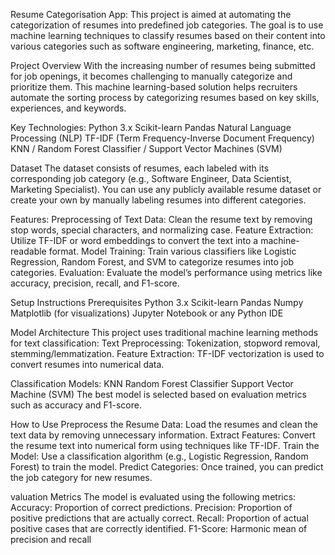 Resume Categorisation App: 
This project is aimed at automating the categorization of resumes into predefined job categories. 
The goal is to use machine learning techniques to classify resumes based on their content into various categories such as software engineering, marketing, finance, etc.

Project Overview
With the increasing number of resumes being submitted for job openings, it becomes challenging to manually categorize and prioritize them. 
This machine learning-based solution helps recruiters automate the sorting process by categorizing resumes based on key skills, experiences, and keywords.

Key Technologies:
Python 3.x
Scikit-learn
Pandas
Natural Language Processing (NLP)
TF-IDF (Term Frequency-Inverse Document Frequency)
KNN / Random Forest Classifier / Support Vector Machines (SVM)

Dataset
The dataset consists of resumes, each labeled with its corresponding job category (e.g., Software Engineer, Data Scientist, Marketing Specialist). 
You can use any publicly available resume dataset or create your own by manually labeling resumes into different categories.

Features:
Preprocessing of Text Data: Clean the resume text by removing stop words, special characters, and normalizing case.
Feature Extraction: Utilize TF-IDF or word embeddings to convert the text into a machine-readable format.
Model Training: Train various classifiers like Logistic Regression, Random Forest, and SVM to categorize resumes into job categories.
Evaluation: Evaluate the model’s performance using metrics like accuracy, precision, recall, and F1-score.

Setup Instructions
Prerequisites
Python 3.x
Scikit-learn
Pandas
Numpy
Matplotlib (for visualizations)
Jupyter Notebook or any Python IDE

Model Architecture
This project uses traditional machine learning methods for text classification:
Text Preprocessing: Tokenization, stopword removal, stemming/lemmatization.
Feature Extraction: TF-IDF vectorization is used to convert resumes into numerical data.

Classification Models:
KNN
Random Forest Classifier
Support Vector Machine (SVM)
The best model is selected based on evaluation metrics such as accuracy and F1-score.

How to Use
Preprocess the Resume Data: Load the resumes and clean the text data by removing unnecessary information.
Extract Features: Convert the resume text into numerical form using techniques like TF-IDF.
Train the Model: Use a classification algorithm (e.g., Logistic Regression, Random Forest) to train the model.
Predict Categories: Once trained, you can predict the job category for new resumes.

valuation Metrics
The model is evaluated using the following metrics:
Accuracy: Proportion of correct predictions.
Precision: Proportion of positive predictions that are actually correct.
Recall: Proportion of actual positive cases that are correctly identified.
F1-Score: Harmonic mean of precision and recall
